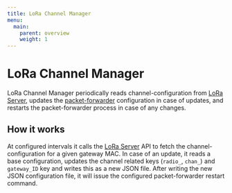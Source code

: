 ```yaml
---
title: LoRa Channel Manager
menu:
  main:
    parent: overview
    weight: 1
---
```


# LoRa Channel Manager

LoRa Channel Manager periodically reads channel-configuration from [LoRa Server](/loraserver/),
updates the [packet-forwarder](https://github.com/lora-net/packet_forwarder)
configuration in case of updates, and restarts the packet-forwarder process
in case of any changes.

## How it works

At configured intervals it calls the [LoRa Server](/loraserver/) API
to fetch the channel-configuration for a given gateway MAC. In case of an
update, it reads a base configuration, updates the channel related keys
(`radio_`, `chan_`) and `gateway_ID` key and writes this as a new JSON file.
After writing the new JSON configuration file, it will issue the configured
packet-forwarder restart command.
